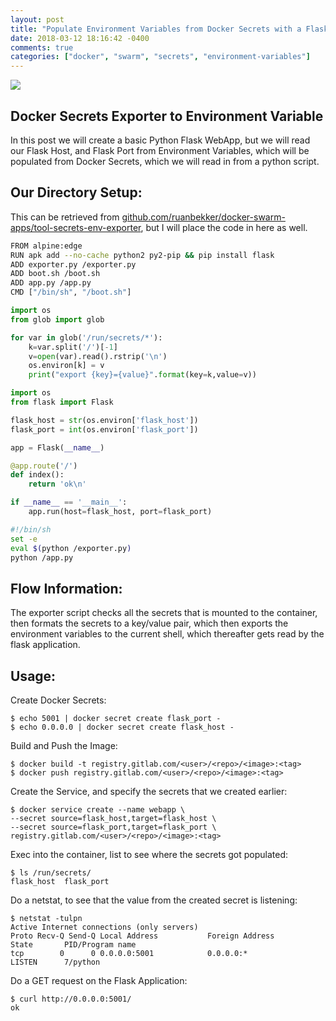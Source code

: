 ```yaml
---
layout: post
title: "Populate Environment Variables from Docker Secrets with a Flask Demo App"
date: 2018-03-12 18:16:42 -0400
comments: true
categories: ["docker", "swarm", "secrets", "environment-variables"]
---
```


![](http://obj-cache.cloud.ruanbekker.com/docker-logo.png)

## Docker Secrets Exporter to Environment Variable

In this post we will create a basic Python Flask WebApp, but we will read our Flask Host, and Flask Port from Environment Variables, which will be populated from Docker Secrets, which we will read in from a python script.

## Our Directory Setup:

This can be retrieved from [github.com/ruanbekker/docker-swarm-apps/tool-secrets-env-exporter](https://github.com/ruanbekker/docker-swarm-apps/tree/master/tools-secrets-env-exporter), but I will place the code in here as well.

```bash Dockerfile:
FROM alpine:edge
RUN apk add --no-cache python2 py2-pip && pip install flask
ADD exporter.py /exporter.py
ADD boot.sh /boot.sh
ADD app.py /app.py
CMD ["/bin/sh", "/boot.sh"]
```

```python exporter.py
import os
from glob import glob

for var in glob('/run/secrets/*'):
    k=var.split('/')[-1]
    v=open(var).read().rstrip('\n')
    os.environ[k] = v
    print("export {key}={value}".format(key=k,value=v))
```

```python app.py
import os
from flask import Flask

flask_host = str(os.environ['flask_host'])
flask_port = int(os.environ['flask_port'])

app = Flask(__name__)

@app.route('/')
def index():
    return 'ok\n'

if __name__ == '__main__':
    app.run(host=flask_host, port=flask_port)
```

```bash boot.sh
#!/bin/sh
set -e
eval $(python /exporter.py)
python /app.py
```

## Flow Information:

The exporter script checks all the secrets that is mounted to the container, then formats the secrets to a key/value pair, which then exports the environment variables to the current shell, which thereafter gets read by the flask application.

## Usage:

Create Docker Secrets:

```
$ echo 5001 | docker secret create flask_port -
$ echo 0.0.0.0 | docker secret create flask_host -
```

Build and Push the Image:

```
$ docker build -t registry.gitlab.com/<user>/<repo>/<image>:<tag>
$ docker push registry.gitlab.com/<user>/<repo>/<image>:<tag>
```

Create the Service, and specify the secrets that we created earlier:

```
$ docker service create --name webapp \
--secret source=flask_host,target=flask_host \
--secret source=flask_port,target=flask_port \
registry.gitlab.com/<user>/<repo>/<image>:<tag>
```

Exec into the container, list to see where the secrets got populated:

```
$ ls /run/secrets/
flask_host  flask_port
```

Do a netstat, to see that the value from the created secret is listening:

```
$ netstat -tulpn
Active Internet connections (only servers)
Proto Recv-Q Send-Q Local Address           Foreign Address         State       PID/Program name
tcp        0      0 0.0.0.0:5001            0.0.0.0:*               LISTEN      7/python
```

Do a GET request on the Flask Application:

```
$ curl http://0.0.0.0:5001/
ok
```

